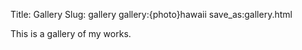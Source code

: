 Title: Gallery
Slug: gallery
gallery:{photo}hawaii
save_as:gallery.html

This is a gallery of my works.

